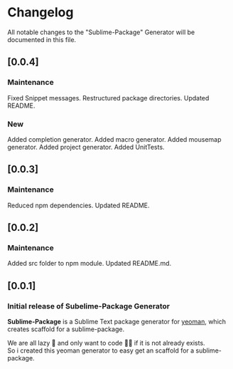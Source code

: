 # Changelog

All notable changes to the "Sublime-Package" Generator will be documented in this file.

## [0.0.4]

### Maintenance

Fixed Snippet messages.
Restructured package directories.
Updated README.

### New

Added completion generator.
Added macro generator.
Added mousemap generator.
Added project generator.
Added UnitTests.

## [0.0.3]

### Maintenance

Reduced npm dependencies.
Updated README.

## [0.0.2]

### Maintenance

Added src folder to npm module.
Updated README.md.

## [0.0.1]

### Initial release of Subelime-Package Generator

**Sublime-Package** is a Sublime Text package generator for [yeoman](https://yeoman.io/), which creates scaffold for a sublime-package.

We are all lazy 🦥 and only want to code 👨‍💻 if it is not already exists. \
So i created this yeoman generator to easy get an scaffold for a sublime-package.
